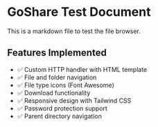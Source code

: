 # GoShare Test Document

This is a markdown file to test the file browser.

## Features Implemented

- ✅ Custom HTTP handler with HTML template
- ✅ File and folder navigation
- ✅ File type icons (Font Awesome)
- ✅ Download functionality
- ✅ Responsive design with Tailwind CSS
- ✅ Password protection support
- ✅ Parent directory navigation
